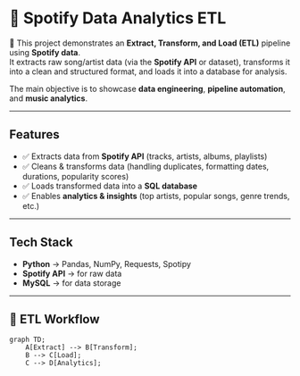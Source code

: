 # 🎵 Spotify Data Analytics ETL  

🚀 This project demonstrates an **Extract, Transform, and Load (ETL)** pipeline using **Spotify data**.  
It extracts raw song/artist data (via the **Spotify API** or dataset), transforms it into a clean and structured format, and loads it into a database for analysis.  

The main objective is to showcase **data engineering**, **pipeline automation**, and **music analytics**.  

---

## Features
- ✅ Extracts data from **Spotify API** (tracks, artists, albums, playlists)  
- ✅ Cleans & transforms data (handling duplicates, formatting dates, durations, popularity scores)  
- ✅ Loads transformed data into a **SQL database**  
- ✅ Enables **analytics & insights** (top artists, popular songs, genre trends, etc.)  

---

## Tech Stack
- **Python** → Pandas, NumPy, Requests, Spotipy  
- **Spotify API** → for raw data  
- **MySQL** → for data storage  


---

## 🔄 ETL Workflow
```mermaid
graph TD;
    A[Extract] --> B[Transform];
    B --> C[Load];
    C --> D[Analytics];
